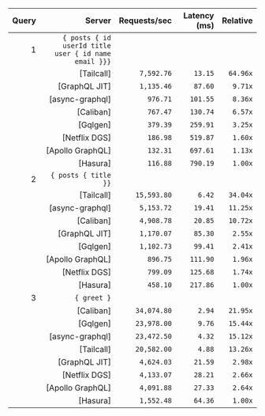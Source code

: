 <!-- PERFORMANCE_RESULTS_START -->

| Query | Server | Requests/sec | Latency (ms) | Relative |
|-------:|--------:|--------------:|--------------:|---------:|
| 1 | `{ posts { id userId title user { id name email }}}` |
|| [Tailcall] | `7,592.76` | `13.15` | `64.96x` |
|| [GraphQL JIT] | `1,135.46` | `87.60` | `9.71x` |
|| [async-graphql] | `976.71` | `101.55` | `8.36x` |
|| [Caliban] | `767.47` | `130.74` | `6.57x` |
|| [Gqlgen] | `379.39` | `259.91` | `3.25x` |
|| [Netflix DGS] | `186.98` | `519.87` | `1.60x` |
|| [Apollo GraphQL] | `132.31` | `697.61` | `1.13x` |
|| [Hasura] | `116.88` | `790.19` | `1.00x` |
| 2 | `{ posts { title }}` |
|| [Tailcall] | `15,593.80` | `6.42` | `34.04x` |
|| [async-graphql] | `5,153.72` | `19.41` | `11.25x` |
|| [Caliban] | `4,908.78` | `20.85` | `10.72x` |
|| [GraphQL JIT] | `1,170.07` | `85.30` | `2.55x` |
|| [Gqlgen] | `1,102.73` | `99.41` | `2.41x` |
|| [Apollo GraphQL] | `896.75` | `111.90` | `1.96x` |
|| [Netflix DGS] | `799.09` | `125.68` | `1.74x` |
|| [Hasura] | `458.10` | `217.86` | `1.00x` |
| 3 | `{ greet }` |
|| [Caliban] | `34,074.80` | `2.94` | `21.95x` |
|| [Gqlgen] | `23,978.00` | `9.76` | `15.44x` |
|| [async-graphql] | `23,472.50` | `4.32` | `15.12x` |
|| [Tailcall] | `20,582.00` | `4.88` | `13.26x` |
|| [GraphQL JIT] | `4,624.03` | `21.59` | `2.98x` |
|| [Netflix DGS] | `4,133.07` | `28.21` | `2.66x` |
|| [Apollo GraphQL] | `4,091.88` | `27.33` | `2.64x` |
|| [Hasura] | `1,552.48` | `64.36` | `1.00x` |

<!-- PERFORMANCE_RESULTS_END -->
